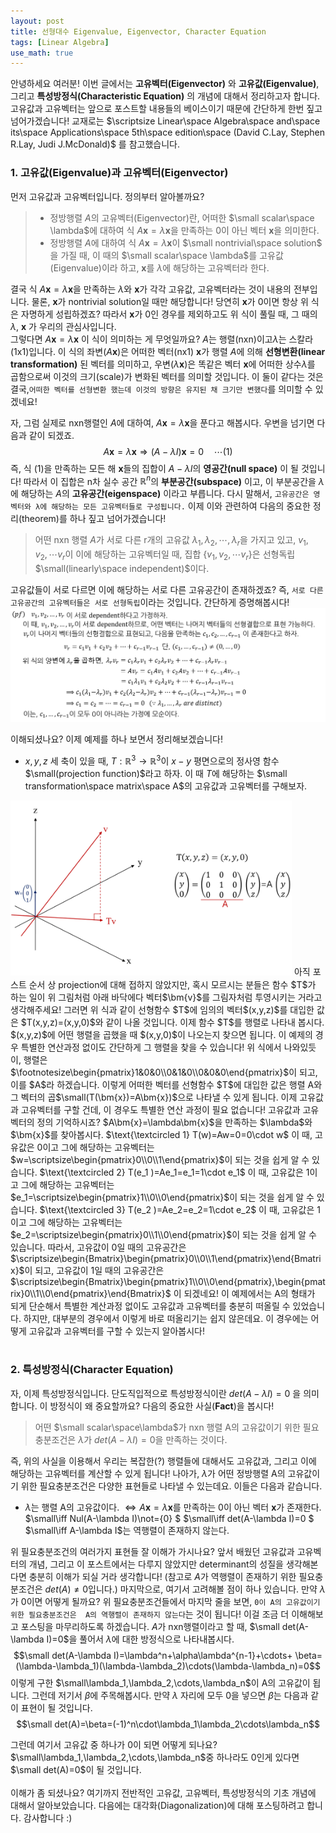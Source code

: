 ```yaml
---
layout: post
title: 선형대수 Eigenvalue, Eigenvector, Character Equation
tags: [Linear Algebra]
use_math: true
---
```

안녕하세요 여러분! 이번 글에서는 **고유벡터(Eigenvector)** 와 **고유값(Eigenvalue)**, 그리고 **특성방정식(Characteristic Equation)** 의 개념에 대해서 정리하고자 합니다. 고유값과 고유벡터는 앞으로 포스트할 내용들의 베이스이기 때문에 간단하게 한번 짚고 넘어가겠습니다! 교재로는 $\scriptsize Linear\space Algebra\space and\space its\space Applications\space 5th\space edition\space (David C.Lay, Stephen R.Lay, Judi J.McDonald)$ 를 참고했습니다.

### 1. 고유값(Eigenvalue)과 고유벡터(Eigenvector)
먼저 고유값과 고유벡터입니다. 정의부터 알아볼까요?
>  - 정방행렬 $A$의 고유벡터(Eigenvector)란, 어떠한 $\small  scalar\space \lambda$에 대하여 식 $A\bm{x}=\lambda\bm{x}$을 만족하는 0이 아닌 벡터 ${\boldsymbol x}$을 의미한다.
> - 정방행렬 $A$에 대하여 식 $A\boldsymbol{x}=\lambda\boldsymbol{x}$이 $\small nontrivial\space solution$ 을 가질 때, 이 때의 $\small scalar\space \lambda$를 고유값(Eigenvalue)이라 하고, $\bm{x}$를 $\lambda$에 해당하는 고유벡터라 한다.

결국 식 $A\bm{x}=\lambda\bm{x}$을 만족하는 $\lambda$와  $\bm{x}$가 각각 고유값, 고유벡터라는 것이 내용의 전부입니다.  물론, $\bm{x}$가 nontrivial solution일 때만 해당합니다! 당연히 $\bm{x}$가 0이면 항상 위 식은 자명하게 성립하겠죠? 따라서 $\bm{x}$가 0인 경우를 제외하고도 위 식이 풀릴 때, 그 때의 $\lambda$, $\bm{x}$ 가 우리의 관심사입니다.  
그렇다면 $A\bm{x}=\lambda\bm{x}$ 이 식이 의미하는 게 무엇일까요? $A$는 행렬(nxn)이고$\lambda$는 스칼라(1x1)입니다. 이 식의 좌변$(A\bm{x})$은 어떠한 벡터(nx1) $\bm{x}$가 행렬 $A$에 의해 **선형변환(linear transformation)** 된 벡터를 의미하고, 우변$(\lambda \bm{x})$은 똑같은 벡터 $\bm{x}$에 어떠한 상수$\lambda$를 곱함으로써 이것의 크기(scale)가 변화된 벡터를 의미할 것입니다. 이 둘이 같다는 것은 결국,``어떠한 벡터를 선형변환 했는데 이것의 방향은 유지된 채 크기만 변했다``를 의미할 수 있겠네요!

자, 그럼 실제로 nxn행렬인 $A$에 대하여, $A\bm{x}=\lambda\bm{x}$을 푼다고 해봅시다. 우변을 넘기면 다음과 같이 되겠죠.
$$A\bm{x}=\lambda\bm{x}\Longrightarrow (A-\lambda I)\bm{x}=0\quad\cdots (1)$$
즉, 식 (1)을 만족하는 모든 해  $\bm{x}$들의 집합이 $A-\lambda I$의 **영공간(null space)** 이 될 것입니다! 따라서 이 집합은 n차 실수 공간 $\mathbb{R}^n$의 **부분공간(subspace)** 이고, 이 부분공간을 $\lambda$에 해당하는 $A$의 **고유공간(eigenspace)** 이라고 부릅니다. 다시 말해서, ``고유공간은 영벡터와 λ에 해당하는 모든 고유벡터들로 구성됩니다.``
이제 이와 관련하여 다음의 중요한 정리(theorem)를 하나 짚고 넘어가겠습니다!
> 어떤 nxn 행렬 $A$가 서로 다른 r개의 고유값 $\lambda_1, \lambda_2, \cdots, \lambda_r$을 가지고 있고, $v_1,v_2, \cdots v_r$이 이에 해당하는 고유벡터일 때, 집합 $\{v_1, v_2, \cdots v_r\}$은 선형독립$\small(linearly\space independent)$이다.

고유값들이 서로 다르면 이에 해당하는 서로 다른 고유공간이 존재하겠죠? 즉, ``서로 다른 고유공간의 고유벡터들은 서로 선형독립``이라는 것입니다. 간단하게 증명해봅시다!
<img src="/assets/그림1추가.png" width="700px">

이해되셨나요? 이제 예제를 하나 보면서  정리해보겠습니다!
- $x,y,z$ 세 축이 있을 때, $T:\mathbb{R}^3\rightarrow \mathbb{R}^3$이 $x-y$ 평면으로의 정사영 함수$\small(projection function)$라고 하자. 이 때 $T$에 해당하는 $\small transformation\space matrix\space A$의 고유값과 고유벡터를 구해보자.
<img src="/img/그림1.png" width="450px">
아직 포스트 순서 상 projection에 대해 접하지 않았지만, 혹시 모르시는 분들은 함수 $T$가 하는 일이 위 그림처럼 아래 바닥에다 벡터$\bm{v}$를 그림자처럼 투영시키는 거라고 생각해주세요! 그러면 위 식과 같이 선형함수 $T$에 임의의 벡터$(x,y,z)$를 대입한 값은 $T(x,y,z)=(x,y,0)$와 같이 나올 것입니다. 이제 함수 $T$를 행렬로 나타내 봅시다.  $(x,y,z)$에 어떤 행렬을 곱했을 때 $(x,y,0)$이 나오는지 찾으면 됩니다. 이 예제의 경우 특별한 연산과정 없이도 간단하게 그 행렬을 찾을 수 있습니다! 위 식에서 나와있듯이, 행렬은 $\footnotesize\begin{pmatrix}1&0&0\\0&1&0\\0&0&0\end{pmatrix}$이 되고, 이를 $A$라 하겠습니다.
이렇게 어떠한 벡터를 선형함수 $T$에 대입한 값은 행렬 A와 그 벡터의 곱$\small(T(\bm{x})=A\bm{x})$으로 나타낼 수 있게 됩니다. 이제 고유값과 고유벡터를 구할 건데, 이 경우도 특별한 연산 과정이 필요 없습니다! 고유값과 고유벡터의 정의 기억하시죠? $A\bm{x}=\lambda\bm{x}$을 만족하는 $\lambda$와 $\bm{x}$를 찾아봅시다.
$\text{\textcircled 1} T(w)=Aw=0=0\cdot w$  
이 때, 고유값은 0이고 그에 해당하는 고유벡터는 $w=\scriptsize\begin{pmatrix}0\\0\\1\end{pmatrix}$이 되는 것을 쉽게 알 수 있습니다.
$\text{\textcircled 2} T(e_1 )=Ae_1=e_1=1\cdot e_1$
이 때, 고유값은 1이고 그에 해당하는 고유벡터는 $e_1=\scriptsize\begin{pmatrix}1\\0\\0\end{pmatrix}$이 되는 것을 쉽게 알 수 있습니다.
$\text{\textcircled 3} T(e_2 )=Ae_2=e_2=1\cdot e_2$
이 때, 고유값은 1이고 그에 해당하는 고유벡터는 $e_2=\scriptsize\begin{pmatrix}0\\1\\0\end{pmatrix}$이 되는 것을 쉽게 알 수 있습니다.
따라서, 고유값이 0일 때의 고유공간은 $\scriptsize\begin{Bmatrix}\begin{pmatrix}0\\0\\1\end{pmatrix}\end{Bmatrix}$이 되고, 고유값이 1일 때의 고유공간은 $\scriptsize\begin{Bmatrix}\begin{pmatrix}1\\0\\0\end{pmatrix},\begin{pmatrix}0\\1\\0\end{pmatrix}\end{Bmatrix}$ 이 되겠네요!
이 예제에서는 A의 형태가 되게 단순해서 특별한 계산과정 없이도 고유값과 고유벡터를 충분히 떠올릴 수 있었습니다. 하지만, 대부분의 경우에서 이렇게 바로 떠올리기는 쉽지 않은데요. 이 경우에는 어떻게 고유값과 고유벡터를 구할 수 있는지 알아봅시다!
<br><br>

### 2. 특성방정식(Character Equation)
자, 이제 특성방정식입니다. 단도직입적으로 특성방정식이란 $det(A-\lambda I)=0$ 을 의미합니다. 이 방정식이 왜 중요할까요? 다음의 중요한 사실(**Fact**)을 봅시다!
> 어떤 $\small scalar\space\lambda$가 nxn 행렬 A의 고유값이기 위한 필요충분조건은 $\lambda$가 $det(A-\lambda I)=0$을 만족하는 것이다.

즉, 위의 사실을 이용해서 우리는 복잡한(?) 행렬들에 대해서도 고유값과, 그리고 이에 해당하는 고유벡터를 계산할 수 있게 됩니다! 나아가, $\lambda$가 어떤 정방행렬 A의 고유값이기 위한 필요충분조건은 다양한 표현들로 나타낼 수 있는데요. 이들은  다음과 같습니다.
- $\lambda$는 행렬 A의 고유값이다.
$\iff A\bm{x}=\lambda \bm{x}$를 만족하는 0이 아닌 벡터 $\bm{x}$가 존재한다.
$\small\iff Nul(A-\lambda I)\not=\{0\} $
$\small\iff det(A-\lambda I)=0 $
$\small\iff A-\lambda I$는 역행렬이 존재하지 않는다.

위 필요충분조건의 여러가지 표현들 잘 이해가 가시나요? 앞서 배웠던 고유값과 고유벡터의 개념, 그리고 이 포스트에서는 다루지 않았지만 determinant의 성질을 생각해본다면 충분히 이해가 되실 거라 생각합니다! (참고로 $A$가 역행렬이 존재하기 위한 필요충분조건은 $det(A)\not=0$입니다.) 마지막으로, 여기서 고려해볼 점이 하나 있습니다. 만약 $\lambda$가 0이면 어떻게 될까요? 위 필요충분조건들에서 마지막 줄을 보면, ``0이 A의 고유값이기 위한 필요충분조건은  A의 역행렬이 존재하지 않는다``는 것이 됩니다! 이걸 조금 더 이해해보고 포스팅을 마무리하도록 하겠습니다. $A$가 nxn행렬이라고 할 때, $\small det(A-\lambda I)=0$을 풀어서 $\lambda$에 대한 방정식으로 나타내봅시다.
$$\small det(A-\lambda I)=\lambda^n+\alpha\lambda^{n-1}+\cdots+ \beta=(\lambda-\lambda_1)(\lambda-\lambda_2)\cdots(\lambda-\lambda_n)=0$$
이렇게 구한 $\small\lambda_1,\lambda_2,\cdots,\lambda_n$이 A의 고유값이 됩니다. 그런데 저기서 $\beta$에 주목해봅시다. 만약 $\lambda$ 자리에 모두 0을 넣으면 $\beta$는 다음과 같이 표현이 될 것입니다.
$$\small det(A)=\beta=(-1)^n\cdot\lambda_1\lambda_2\cdots\lambda_n$$

그런데 여기서 고유값 중 하나가 0이 되면 어떻게 되나요? $\small\lambda_1,\lambda_2,\cdots,\lambda_n$중 하나라도 0인게 있다면 $\small det(A)=0$이 될 것입니다.
<br><br>
이해가 좀 되셨나요? 여기까지 전반적인 고유값, 고유벡터, 특성방정식의 기초 개념에 대해서 알아보았습니다. 다음에는 대각화(Diagonalization)에 대해 포스팅하려고 합니다. 감사합니다 :)
